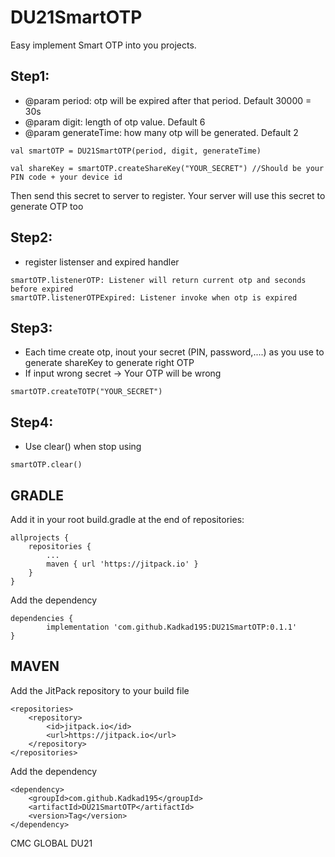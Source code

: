 # DU21SmartOTP
Easy implement Smart OTP into you projects.

## Step1:

*  @param period: otp will be expired after that period. Default 30000 = 30s
*  @param digit: length of otp value. Default 6
*  @param generateTime: how many otp will be generated. Default 2
```
val smartOTP = DU21SmartOTP(period, digit, generateTime)
```
```
val shareKey = smartOTP.createShareKey("YOUR_SECRET") //Should be your PIN code + your device id
```
Then send this secret to server to register. Your server will use this secret to generate OTP too


## Step2:
* register listenser and expired handler
```
smartOTP.listenerOTP: Listener will return current otp and seconds before expired
smartOTP.listenerOTPExpired: Listener invoke when otp is expired 
```

## Step3:
* Each time create otp, inout your secret (PIN, password,....) as you use to generate shareKey to generate right OTP
* If input wrong secret -> Your OTP will be wrong
```
smartOTP.createTOTP("YOUR_SECRET")
```

## Step4:
* Use clear() when stop using
```
smartOTP.clear()
```
## GRADLE
Add it in your root build.gradle at the end of repositories:
```
allprojects {
	repositories {
		...
		maven { url 'https://jitpack.io' }
	}
}
```
Add the dependency
```
dependencies {
        implementation 'com.github.Kadkad195:DU21SmartOTP:0.1.1'
}
```
## MAVEN
Add the JitPack repository to your build file
```
<repositories>
	<repository>
	    <id>jitpack.io</id>
	    <url>https://jitpack.io</url>
	</repository>
</repositories>
```
Add the dependency
```
<dependency>
    <groupId>com.github.Kadkad195</groupId>
    <artifactId>DU21SmartOTP</artifactId>
    <version>Tag</version>
</dependency>
```

CMC GLOBAL DU21
